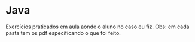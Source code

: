 # Java
Exercícios praticados em aula aonde o aluno no caso eu fiz.
Obs: em cada pasta tem os  pdf especificando o que foi feito. 
